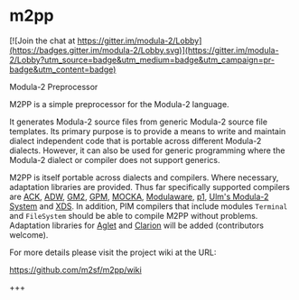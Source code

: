 # m2pp

[![Join the chat at https://gitter.im/modula-2/Lobby](https://badges.gitter.im/modula-2/Lobby.svg)](https://gitter.im/modula-2/Lobby?utm_source=badge&utm_medium=badge&utm_campaign=pr-badge&utm_content=badge)

Modula-2 Preprocessor

M2PP is a simple preprocessor for the Modula-2 language.

It generates Modula-2 source files from generic Modula-2 source file templates. Its primary purpose is to provide a means to write and maintain dialect independent code that is portable across different Modula-2 dialects. However, it can also be used for generic programming where the Modula-2 dialect or compiler does not support generics.

M2PP is itself portable across dialects and compilers. Where necessary, adaptation libraries are provided. Thus far specifically supported compilers are [ACK](http://tack.sourceforge.net/olddocs/m2ref.html), [ADW](https://www.modula2.org/adwm2/), [GM2](http://nongnu.org/gm2/homepage.html), [GPM](https://github.com/k-john-gough/gpmclr), [MOCKA](http://www.info.uni-karlsruhe.de/projects.php/id=37&lang=en), [Modulaware](https://www.modulaware.com/mwcvms.htm), [p1](http://modula2.awiedemann.de/), [Ulm's Modula-2 System](http://www.mathematik.uni-ulm.de/modula/) and [XDS](https://www.excelsior-usa.com/xds.html). In addition, PIM compilers that include modules `Terminal` and `FileSystem` should be able to compile M2PP without problems. Adaptation libraries for [Aglet](http://aglet.web.runbox.net/) and [Clarion](http://www.softvelocity.com/) will be added (contributors welcome).

For more details please visit the project wiki at the URL:

https://github.com/m2sf/m2pp/wiki

+++
